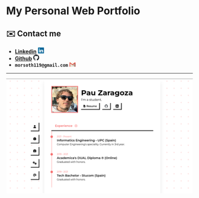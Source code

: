 # My Personal Web Portfolio

## ✉️ Contact me

* [**Linkedin**](https://www.google.com) <img src="public/icons/linkedin.svg" alt="linkedin-icon" width="16">
* [**Github**](https://www.google.com) <img src="public/icons/github.svg" alt="github-icon" width="16">
* **`morsoth119@gmail.com`** <img src="public/icons/gmail.svg" alt="gmail-icon" width="16">

---

![web-portfolio](public/imgs/web-portfolio.png)